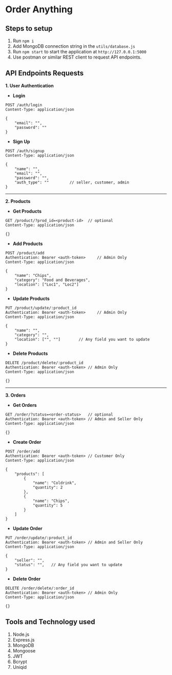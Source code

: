 # Order Anything

## Steps to setup

1. Run `npm i`
2. Add MongoDB connection string in the `utils/database.js`
3. Run `npm start` to start the application at `http://127.0.0.1:5000`
4. Use postman or similar REST client to request API endpoints.

## API Endpoints Requests

**1. User Authentication**

-   **Login**

```http
POST /auth/login
Content-Type: application/json

{
	"email": "",
	"password": ""
}
```

-   **Sign Up**

```http
POST /auth/signup
Content-Type: application/json

{
	"name": "",
	"email": "",
	"password": "",
	"auth_type": "" 		// seller, customer, admin
}
```

---

**2. Products**

-   **Get Products**

```http
GET /product/?prod_id=<product-id>	// optional
Content-Type: application/json

{}
```

-   **Add Products**

```http
POST /product/add
Authentication: Bearer <auth-token> 	// Admin Only
Content-Type: application/json

{
	"name": "Chips",
	"category": "Food and Beverages",
	"location": ["Loc1", "Loc2"]
}
```

-   **Update Products**

```http
PUT /product/update/:product_id
Authentication: Bearer <auth-token> 	// Admin Only
Content-Type: application/json

{
	"name": "",
	"category": "",
	"location": ["", ""]		// Any field you want to update
}
```

-   **Delete Products**

```http
DELETE /product/delete/:product_id
Authentication: Bearer <auth-token>	// Admin Only
Content-Type: application/json

{}
```

---

**3. Orders**

-   **Get Orders**

```http
GET /order/?status=<order-status>	// optional
Authentication: Bearer <auth-token>	// Admin and Seller Only
Content-Type: application/json

{}
```

-   **Create Order**

```http
POST /order/add
Authentication: Bearer <auth-token>	// Customer Only
Content-Type: application/json

{
	"products": [
		{
			"name": "Coldrink",
			"quantity": 2
		},
		{
			"name": "Chips",
			"quantity": 5
		}
	]
}
```

-   **Update Order**

```http
PUT /order/update/:product_id
Authentication: Bearer <auth-token>	// Admin and Seller Only
Content-Type: application/json

{
	"seller": "",
	"status": "",	// Any field you want to update
}
```

-   **Delete Order**

```http
DELETE /order/delete/:order_id
Authentication: Bearer <auth-token>	// Admin Only
Content-Type: application/json

{}
```

## Tools and Technology used

1. Node.js
2. Express.js
3. MongoDB
4. Mongoose
5. JWT
6. Bcrypt
7. Uniqid

